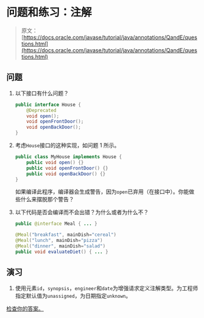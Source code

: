 # 问题和练习：注解

> 原文： [https://docs.oracle.com/javase/tutorial/java/annotations/QandE/questions.html](https://docs.oracle.com/javase/tutorial/java/annotations/QandE/questions.html)

## 问题

1.  以下接口有什么问题？

    ```java
    public interface House {
        @Deprecated
        void open();
        void openFrontDoor();
        void openBackDoor();
    }

    ```

2.  考虑`House`接口的这种实现，如问题 1 所示。

    ```java
    public class MyHouse implements House {
        public void open() {}
        public void openFrontDoor() {}
        public void openBackDoor() {}
    }

    ```

    如果编译此程序，编译器会生成警告，因为`open`已弃用（在接口中）。你能做些什么来摆脱那个警告？

3.  以下代码是否会编译而不会出错？为什么或者为什么不？

    ```java
    public @interface Meal { ... }

    @Meal("breakfast", mainDish="cereal")
    @Meal("lunch", mainDish="pizza")
    @Meal("dinner", mainDish="salad")
    public void evaluateDiet() { ... }

    ```

## 演习

1.  使用元素`id`，`synopsis`，`engineer`和`date`为增强请求定义注解类型。为工程师指定默认值为`unassigned`，为日期指定`unknown`。

[检查你的答案。](answers.html)